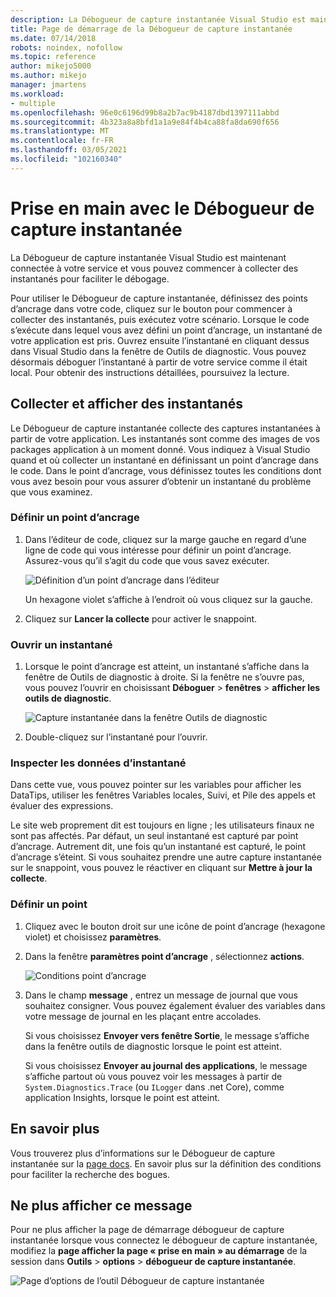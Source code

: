 ```yaml
---
description: La Débogueur de capture instantanée Visual Studio est maintenant connectée à votre service et vous pouvez commencer à collecter des instantanés pour faciliter le débogage.
title: Page de démarrage de la Débogueur de capture instantanée
ms.date: 07/14/2018
robots: noindex, nofollow
ms.topic: reference
author: mikejo5000
ms.author: mikejo
manager: jmartens
ms.workload:
- multiple
ms.openlocfilehash: 96e0c6196d99b8a2b7ac9b4187dbd1397111abbd
ms.sourcegitcommit: 4b323a8a8bfd1a1a9e84f4b4ca88fa8da690f656
ms.translationtype: MT
ms.contentlocale: fr-FR
ms.lasthandoff: 03/05/2021
ms.locfileid: "102160340"
---
```

# <a name="getting-started-with-the-snapshot-debugger"></a>Prise en main avec le Débogueur de capture instantanée

La Débogueur de capture instantanée Visual Studio est maintenant connectée à votre service et vous pouvez commencer à collecter des instantanés pour faciliter le débogage.

Pour utiliser le Débogueur de capture instantanée, définissez des points d’ancrage dans votre code, cliquez sur le bouton pour commencer à collecter des instantanés, puis exécutez votre scénario. Lorsque le code s’exécute dans lequel vous avez défini un point d’ancrage, un instantané de votre application est pris. Ouvrez ensuite l’instantané en cliquant dessus dans Visual Studio dans la fenêtre de Outils de diagnostic. Vous pouvez désormais déboguer l’instantané à partir de votre service comme il était local. Pour obtenir des instructions détaillées, poursuivez la lecture.

## <a name="collect-and-view-snapshots"></a>Collecter et afficher des instantanés

Le Débogueur de capture instantanée collecte des captures instantanées à partir de votre application. Les instantanés sont comme des images de vos packages application à un moment donné. Vous indiquez à Visual Studio quand et où collecter un instantané en définissant un point d’ancrage dans le code. Dans le point d’ancrage, vous définissez toutes les conditions dont vous avez besoin pour vous assurer d’obtenir un instantané du problème que vous examinez.

### <a name="set-a-snappoint"></a>Définir un point d’ancrage

1. Dans l’éditeur de code, cliquez sur la marge gauche en regard d’une ligne de code qui vous intéresse pour définir un point d’ancrage. Assurez-vous qu’il s’agit du code que vous savez exécuter.

    ![Définition d’un point d’ancrage dans l’éditeur](../media/snapshot-startpage-set-snappoint.png)

    Un hexagone violet s’affiche à l’endroit où vous cliquez sur la gauche.

2. Cliquez sur **Lancer la collecte** pour activer le snappoint.

### <a name="open-a-snapshot"></a>Ouvrir un instantané

1. Lorsque le point d’ancrage est atteint, un instantané s’affiche dans la fenêtre de Outils de diagnostic à droite. Si la fenêtre ne s’ouvre pas, vous pouvez l’ouvrir en choisissant **Déboguer**  >  **fenêtres**  >  **afficher les outils de diagnostic**.

    ![Capture instantanée dans la fenêtre Outils de diagnostic](../media/snapshot-startpage-diagsession-window.png)

2. Double-cliquez sur l’instantané pour l’ouvrir.

### <a name="inspect-snapshot-data"></a>Inspecter les données d’instantané

Dans cette vue, vous pouvez pointer sur les variables pour afficher les DataTips, utiliser les fenêtres Variables locales, Suivi, et Pile des appels et évaluer des expressions.

Le site web proprement dit est toujours en ligne ; les utilisateurs finaux ne sont pas affectés. Par défaut, un seul instantané est capturé par point d’ancrage. Autrement dit, une fois qu’un instantané est capturé, le point d’ancrage s’éteint. Si vous souhaitez prendre une autre capture instantanée sur le snappoint, vous pouvez le réactiver en cliquant sur **Mettre à jour la collecte**.

### <a name="set-a-logpoint"></a>Définir un point

1. Cliquez avec le bouton droit sur une icône de point d’ancrage (hexagone violet) et choisissez **paramètres**.

2. Dans la fenêtre **paramètres point d’ancrage** , sélectionnez **actions**.

    ![Conditions point d’ancrage](../media/snapshot-startpage-logpoint.png)

3. Dans le champ **message** , entrez un message de journal que vous souhaitez consigner. Vous pouvez également évaluer des variables dans votre message de journal en les plaçant entre accolades.

    Si vous choisissez **Envoyer vers fenêtre Sortie**, le message s’affiche dans la fenêtre outils de diagnostic lorsque le point est atteint.

    Si vous choisissez **Envoyer au journal des applications**, le message s’affiche partout où vous pouvez voir les messages à partir de `System.Diagnostics.Trace` (ou `ILogger` dans .net Core), comme application Insights, lorsque le point est atteint.

## <a name="learn-more"></a>En savoir plus

Vous trouverez plus d’informations sur le Débogueur de capture instantanée sur la [page docs](../debug-live-azure-applications.md). En savoir plus sur la définition des conditions pour faciliter la recherche des bogues.

## <a name="dont-show-me-this-again"></a>Ne plus afficher ce message

Pour ne plus afficher la page de démarrage débogueur de capture instantanée lorsque vous connectez le débogueur de capture instantanée, modifiez la **page afficher la page « prise en main » au démarrage** de la session dans **Outils**  >  **options**  >  **débogueur de capture instantanée**.

![Page d’options de l’outil Débogueur de capture instantanée](../media/snapshot-startpage-tools-options.png)
